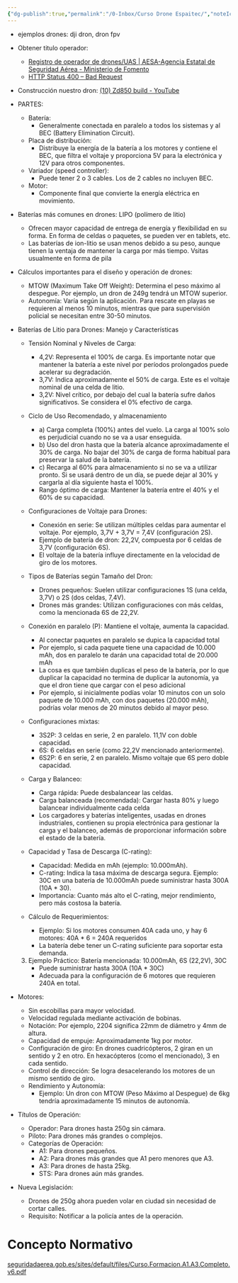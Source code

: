```yaml
---
{"dg-publish":true,"permalink":"/0-Inbox/Curso Drone Espaitec/","noteIcon":""}
---
```



- ejemplos drones: dji dron, dron fpv

- Obtener titulo operador: 
	- [Registro de operador de drones/UAS | AESA-Agencia Estatal de Seguridad Aérea - Ministerio de Fomento](https://www.seguridadaerea.gob.es/es/ambitos/drones/registro-de-operador-de-drones-uas)
	- [HTTP Status 400 – Bad Request](https://sede.seguridadaerea.gob.es/fire-signature/public/chooseCertificateOriginService)

- Construcción nuestro dron: [(10) Zd850 build - YouTube](https://www.youtube.com/playlist?list=PLq8CK9yN-s_dqlWjc8TeKk-9_cbGYpRhB)

- PARTES:
	- Batería: 
		- Generalmente conectada en paralelo a todos los sistemas y al BEC (Battery Elimination Circuit).
	- Placa de distribución: 
		- Distribuye la energía de la batería a los motores y contiene el BEC, que filtra el voltaje y proporciona 5V para la electrónica y 12V para otros componentes.
	- Variador (speed controller): 
		- Puede tener 2 o 3 cables. Los de 2 cables no incluyen BEC.
	- Motor: 
		- Componente final que convierte la energía eléctrica en movimiento.


- Baterías más comunes en drones: LIPO (polímero de litio)
	- Ofrecen mayor capacidad de entrega de energía y flexibilidad en su forma. En forma de celdas o paquetes, se pueden ver en tablets, etc.
	- Las baterías de ion-litio se usan menos debido a su peso, aunque tienen la ventaja de mantener la carga por más tiempo. Vsitas usualmente en forma de pila

- Cálculos importantes para el diseño y operación de drones:
	- MTOW (Maximum Take Off Weight): Determina el peso máximo al despegue. Por ejemplo, un dron de 249g tendrá un MTOW superior.
	- Autonomía: Varía según la aplicación. Para rescate en playas se requieren al menos 10 minutos, mientras que para supervisión policial se necesitan entre 30-50 minutos.


- Baterías de Litio para Drones: Manejo y Características

	- Tensión Nominal y Niveles de Carga:
		- 4,2V: Representa el 100% de carga. Es importante notar que mantener la batería a este nivel por períodos prolongados puede acelerar su degradación.
	    - 3,7V: Indica aproximadamente el 50% de carga. Este es el voltaje nominal de una celda de litio.
	    - 3,2V: Nivel crítico, por debajo del cual la batería sufre daños significativos. Se considera el 0% efectivo de carga.

	- Ciclo de Uso Recomendado, y almacenamiento
		- a) Carga completa (100%) antes del vuelo. La carga al 100% solo es perjudicial cuando no se va a usar enseguida.
		- b) Uso del dron hasta que la batería alcance aproximadamente el 30% de carga. No bajar del 30% de carga de forma habitual para preservar la salud de la batería.
		- c) Recarga al 60% para almacenamiento si no se va a utilizar pronto. Si se usará dentro de un día, se puede dejar al 30% y cargarla al día siguiente hasta el 100%.
	    - Rango óptimo de carga: Mantener la batería entre el 40% y el 60% de su capacidad.
	
	- Configuraciones de Voltaje para Drones:
	    - Conexión en serie: Se utilizan múltiples celdas para aumentar el voltaje. Por ejemplo, 3,7V + 3,7V = 7,4V (configuración 2S).
	    - Ejemplo de batería de dron: 22,2V, compuesta por 6 celdas de 3,7V (configuración 6S).
	    - El voltaje de la batería influye directamente en la velocidad de giro de los motores.
	
	- Tipos de Baterías según Tamaño del Dron:
	    - Drones pequeños: Suelen utilizar configuraciones 1S (una celda, 3,7V) o 2S (dos celdas, 7,4V).
	    - Drones más grandes: Utilizan configuraciones con más celdas, como la mencionada 6S de 22,2V.
	
	- Conexión en paralelo (P): Mantiene el voltaje, aumenta la capacidad.
		- Al conectar paquetes en paralelo se dupica la capacidad total
		- Por ejemplo, si cada paquete tiene una capacidad de 10.000 mAh, dos en paralelo te darán una capacidad total de 20.000 mAh
		- La cosa es que también duplicas el peso de la batería, por lo que duplicar la capacidad no termina de duplicar la autonomía, ya que el dron tiene que cargar con el peso adicional
		- Por ejemplo, si inicialmente podías volar 10 minutos con un solo paquete de 10.000 mAh, con dos paquetes (20.000 mAh), podrías volar menos de 20 minutos debido al mayor peso.

	- Configuraciones mixtas:
        - 3S2P: 3 celdas en serie, 2 en paralelo. 11,1V con doble capacidad.
        - 6S: 6 celdas en serie (como 22,2V mencionado anteriormente).
        - 6S2P: 6 en serie, 2 en paralelo. Mismo voltaje que 6S pero doble capacidad.

	- Carga y Balanceo:
	    - Carga rápida: Puede desbalancear las celdas.
	    - Carga balanceada (recomendada): Cargar hasta 80% y luego balancear individualmente cada celda
	    - Los cargadores y baterías inteligentes, usadas en drones industriales, contienen su propia electrónica para gestionar la carga y el balanceo, además de proporcionar información sobre el estado de la batería.

	- Capacidad y Tasa de Descarga (C-rating):
	    - Capacidad: Medida en mAh (ejemplo: 10.000mAh).
	    - C-rating: Indica la tasa máxima de descarga segura. Ejemplo: 30C en una batería de 10.000mAh puede suministrar hasta 300A (10A * 30).
	    - Importancia: Cuanto más alto el C-rating, mejor rendimiento, pero más costosa la batería.
	- Cálculo de Requerimientos:
	    - Ejemplo: Si los motores consumen 40A cada uno, y hay 6 motores: 40A * 6 = 240A requeridos
	    - La batería debe tener un C-rating suficiente para soportar esta demanda.
	3. Ejemplo Práctico: Batería mencionada: 10.000mAh, 6S (22,2V), 30C
	    - Puede suministrar hasta 300A (10A * 30C)
	    - Adecuada para la configuración de 6 motores que requieren 240A en total.


- Motores:
    - Sin escobillas para mayor velocidad.
    - Velocidad regulada mediante activación de bobinas.
    - Notación: Por ejemplo, 2204 significa 22mm de diámetro y 4mm de altura.
    - Capacidad de empuje: Aproximadamente 1kg por motor.
    - Configuración de giro: En drones cuadricópteros, 2 giran en un sentido y 2 en otro. En hexacópteros (como el mencionado), 3 en cada sentido.
    - Control de dirección: Se logra desacelerando los motores de un mismo sentido de giro.
	- Rendimiento y Autonomía:
	    - Ejemplo: Un dron con MTOW (Peso Máximo al Despegue) de 6kg tendría aproximadamente 15 minutos de autonomía.


- Títulos de Operación:
    - Operador: Para drones hasta 250g sin cámara.
    - Piloto: Para drones más grandes o complejos.
	- Categorías de Operación:
	    - A1: Para drones pequeños.
	    - A2: Para drones más grandes que A1 pero menores que A3.
	    - A3: Para drones de hasta 25kg.
	    - STS: Para drones aún más grandes.

- Nueva Legislación:
    - Drones de 250g ahora pueden volar en ciudad sin necesidad de cortar calles.
    - Requisito: Notificar a la policía antes de la operación.


# Concepto Normativo
[seguridadaerea.gob.es/sites/default/files/Curso.Formacion.A1.A3.Completo.v6.pdf](https://www.seguridadaerea.gob.es/sites/default/files/Curso.Formacion.A1.A3.Completo.v6.pdf)
